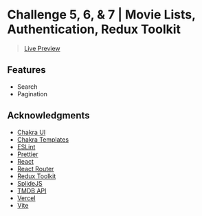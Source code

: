 # Challenge 5, 6, & 7 | Movie Lists, Authentication, Redux Toolkit

> [Live Preview](https://whyw.vercel.app/)

## Features

- Search
- Pagination

## Acknowledgments

- [Chakra UI](https://chakra-ui.com)
- [Chakra Templates](https://chakra-templates.dev)
- [ESLint](https://eslint.org)
- [Prettier](https://prettier.io)
- [React](https://reactjs.org)
- [React Router](https://reactrouter.com/en/main)
- [Redux Toolkit](https://redux-toolkit.js.org)
- [SplideJS](https://splidejs.com)
- [TMDB API](https://www.themoviedb.org/documentation/api)
- [Vercel](https://vercel.com)
- [Vite](https://vitejs.dev)
